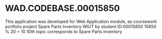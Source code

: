 # WAD.CODEBASE.00015850
This application was developed for Web Application module, as coursework portfolio project Spare Parts Inventory WIUT by student ID:00015850
15850 % 20 = 10
10th topic corresponds to Spare Parts Inventory
